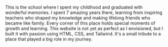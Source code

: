 This is the school where I spent my childhood and graduated with wonderful memories.
I spent 7 amazing years there,
learning from inspiring teachers who shaped my knowledge
and making lifelong friends who became like family.
Every corner of this place holds special moments of growth and learning.
This website is not yet as perfect as I envisioned,
but I built it with passion using HTML, CSS, and Tailwind.
It's a small tribute to a place that played a big role in my journey.
